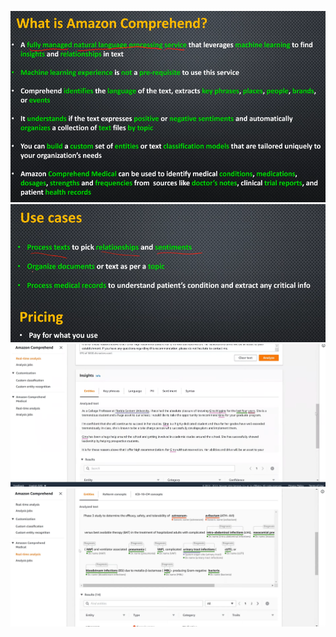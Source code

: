 ![alt text](<Screenshot 2024-08-13 160356.png>)
![alt text](<Screenshot 2024-08-13 161750.png>)
![alt text](<Screenshot 2024-08-13 162258.png>)
![alt text](<Screenshot 2024-08-13 163020.png>)